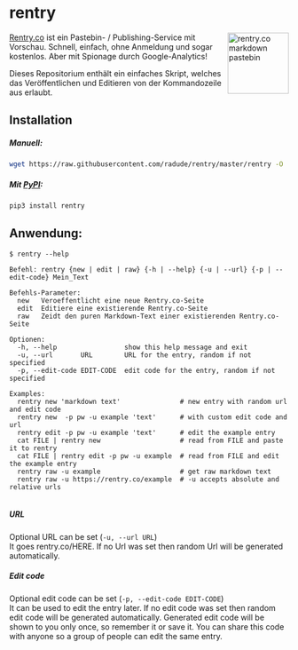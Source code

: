 # rentry

<a href="https://rentry.co/"><img width="110" height="110" src="https://rentry.co/static/logo-border-fit.png" align="right" alt="rentry.co markdown pastebin"></a>

[Rentry.co](https://rentry.co) ist ein Pastebin- / Publishing-Service mit Vorschau. Schnell, einfach, ohne Anmeldung und sogar kostenlos. Aber mit Spionage durch Google-Analytics!  

Dieses Repositorium enth&auml;lt ein einfaches Skript, welches das Ver&ouml;ffentlichen und Editieren von der Kommandozeile aus erlaubt.

  
## Installation

##### Manuell:  
```sh
wget https://raw.githubusercontent.com/radude/rentry/master/rentry -O ./rentry && chmod +x ./rentry
```

##### Mit [PyPI](https://pypi.python.org/pypi/rentry):
```sh
pip3 install rentry
```

## Anwendung:

```console
$ rentry --help

Befehl: rentry {new | edit | raw} {-h | --help} {-u | --url} {-p | --edit-code} Mein_Text

Befehls-Parameter:
  new   Veroeffentlicht eine neue Rentry.co-Seite
  edit  Editiere eine existierende Rentry.co-Seite
  raw   Zeidt den puren Markdown-Text einer existierenden Rentry.co-Seite
  
Optionen:
  -h, --help                 show this help message and exit
  -u, --url       URL        URL for the entry, random if not specified
  -p, --edit-code EDIT-CODE  edit code for the entry, random if not specified
    
Examples:
  rentry new 'markdown text'               # new entry with random url and edit code
  rentry new  -p pw -u example 'text'      # with custom edit code and url 
  rentry edit -p pw -u example 'text'      # edit the example entry
  cat FILE | rentry new                    # read from FILE and paste it to rentry
  cat FILE | rentry edit -p pw -u example  # read from FILE and edit the example entry
  rentry raw -u example                    # get raw markdown text
  rentry raw -u https://rentry.co/example  # -u accepts absolute and relative urls
    
```

##### URL

Optional URL can be set (`-u, --url URL`)  
It goes rentry.co/HERE. If no Url was set then random Url will be generated automatically.

##### Edit code

Optional edit code can be set (`-p, --edit-code EDIT-CODE`)  
It can be used to edit the entry later. If no edit code was set then random edit code will be generated automatically. Generated edit code will be shown to you only once, so remember it or save it. You can share this code with anyone so a group of people can edit the same entry.

